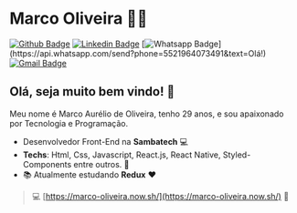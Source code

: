 # Marco Oliveira :man_technologist:

[![Github Badge](https://img.shields.io/badge/-Github-000?style=flat-square&logo=Github&logoColor=white&link=https://github.com/Marco-oli)](https://github.com/Marco-oli)
[![Linkedin Badge](https://img.shields.io/badge/-LinkedIn-blue?style=flat-square&logo=Linkedin&logoColor=white&link=https://www.linkedin.com/in/marcoaurelio-frontend/)](https://www.linkedin.com/in/marcoaurelio-frontend/)
[![Whatsapp Badge](https://img.shields.io/badge/-Whatsapp-4CA143?style=flat-square&labelColor=4CA143&logo=whatsapp&logoColor=white&link=https://api.whatsapp.com/send?phone=5521964073491&text=Olá!)](https://api.whatsapp.com/send?phone=5521964073491&text=Olá!)
[![Gmail Badge](https://img.shields.io/badge/-Gmail-c14438?style=flat-square&logo=Gmail&logoColor=white&link=mailto:marcooli.pereira@gmail.com)](mailto:marcooli.pereira@gmail.com)

## Olá, seja muito bem vindo! :raising_hand:

Meu nome é Marco Aurélio de Oliveira, tenho 29 anos, e sou apaixonado por Tecnologia e Programação.

- Desenvolvedor Front-End na **Sambatech** :computer:
- **Techs**: Html, Css, Javascript, React.js, React Native, Styled-Components entre outros. :blue_heart:
- :books: Atualmente estudando **Redux** :heart:

> :computer: [https://marco-oliveira.now.sh/](https://marco-oliveira.now.sh/) :eyes:
